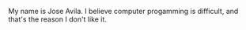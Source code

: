 My name is Jose Avila.
I believe computer progamming is difficult, and that's the reason I don't like it.

